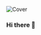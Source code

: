 ![Cover](https://github.com/Mehdimosteghanemi/Mehdimosteghanemi/blob/main/img/GRP_2652.jpg)


### Hi there 👋

<!--
**Mehdimosteghanemi/Mehdimosteghanemi** is a ✨ _special_ ✨ repository because its `README.md` (this file) appears on your GitHub profile.

Here are some ideas to get you started:

- 🔭 I’m currently working on ...
- 🌱 I’m currently learning ...
- 👯 I’m looking to collaborate on ...
- 🤔 I’m looking for help with ...
- 💬 Ask me about ...
- 📫 How to reach me: ...
- 😄 Pronouns: ...
- ⚡ Fun fact: ...
-->
